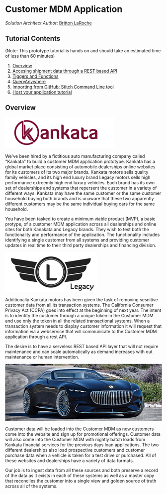 
# Customer MDM Application
_Solution Architect Author_: [Britton LaRoche](mailto:britton.laroche@mongodb.com)   

## Tutorial Contents 
(Note: This prototype tutorial is hands on and should take an estimated time of less than 60 minutes)
1. [Overview](.)
2. [Accesing shipment data through a REST based API](tutorial/rest/README.md)
3. [Tiggers and Functions](tutorial/triggers/README.md)
4. [QueryAnywhere](tutorial/queryAnywhere/README.md)
5. [Importing from GitHub: Stitch Command Line tool](tutorial/cli/README.md)
6. [Host your application tutorial](tutorial/hosting/README.md)  

## Overview 
![Kankata](img/kankatalogo2.png "Kankata")  

We've been hired by a fictitious auto manufacturing company called "Kankata" to build a customer MDM application prototype.  Kankata has a global market place consisting of automobile dealerships online websites for its customers of its two major brands. Kankata motors sells quality family vehicles, and its high end luxury brand Legacy motors sells high performance extreemly high end luxury vehicles.  Each brand has its own set of dealerships and systems that repersent the customer in a variety of different ways.  Kankata may have the same customer or the same customer household buying both brands and is unaware that these two apparently different customers may be the same individual buying cars for the same household.

You have been tasked to create a minimum viable product (MVP), a basic protype, of a customer MDM application across all dealerships and online sites for both Kanakata and Legacy brands. They wish to test both the functionality and performance of the application.  The functionality includes identifying a single customer from all systems and providing customer updates in real time to their third party dealerships and financing division.

![Legacy](img/legacylogo.png "Legacy")  

Additionally Kankata motors has been given the task of removing sesnitive customer data from all its transaction systems. The California Consumer Privacy Act (CCPA) goes into effect at the beginning of next year.  The intent is to identify the customer through a unique token in the Customer MDM and use only the token in all the related transactional systems.  When a transaction system needs to display customer information it will request that information via a webservice that will communicate to the Customer MDM application through a rest API.

The desire is to have a serveless REST based API layer that will not require maintenance and can scale automatically as demand increases with out maintenance or human intervention.

![Legacy GS480](img/legacycar.jpg "Legacy GS480")  

Customer data will be loaded into the Customer MDM as new customers come into the website and sign up for promotional offerings.  Customer data will also come into the Customer MDM with nightly batch loads from Kankata financial services for the previous days loan applications.  The two different dealerships also load prospective customers and customer purchase data when a vehicle is taken for a test drive or purchased.  All of these websites and dealerships have a variety of data formats.

Our job is to ingest data from all these sources and both preserve a record of the data as it exists in each of these systems as well as a master copy that reconciles the customer into a single view and golden source of truth across all of the systems.
